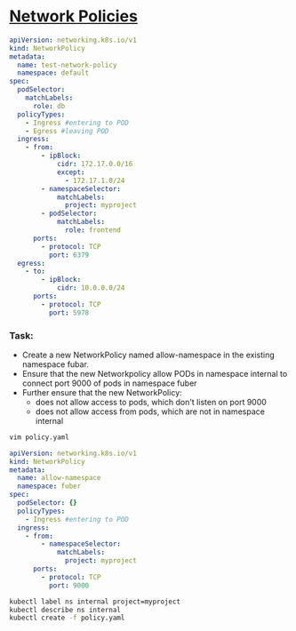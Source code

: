 # [Network Policies](https://kubernetes.io/docs/concepts/services-networking/network-policies/)

```yaml
apiVersion: networking.k8s.io/v1
kind: NetworkPolicy
metadata:
  name: test-network-policy
  namespace: default
spec:
  podSelector:
    matchLabels:
      role: db
  policyTypes:
    - Ingress #entering to POD
    - Egress #leaving POD
  ingress:
    - from:
        - ipBlock:
            cidr: 172.17.0.0/16
            except:
              - 172.17.1.0/24
        - namespaceSelector:
            matchLabels:
              project: myproject
        - podSelector:
            matchLabels:
              role: frontend
      ports:
        - protocol: TCP
          port: 6379
  egress:
    - to:
        - ipBlock:
            cidr: 10.0.0.0/24
      ports:
        - protocol: TCP
          port: 5978
```

### Task:

- Create a new NetworkPolicy named allow-namespace in the existing namespace fubar.</br>
- Ensure that the new Networkpolicy allow PODs in namespace internal to connect port 9000 of pods in namespace fuber
- Further ensure that the new NetworkPolicy:
  - does not allow access to pods, which don't listen on port 9000
  - does not allow access from pods, which are not in namespace internal

```sh
vim policy.yaml
```

```yaml
apiVersion: networking.k8s.io/v1
kind: NetworkPolicy
metadata:
  name: allow-namespace
  namespace: fuber
spec:
  podSelector: {}
  policyTypes:
    - Ingress #entering to POD
  ingress:
    - from:
        - namespaceSelector:
            matchLabels:
              project: myproject
      ports:
        - protocol: TCP
          port: 9000
```

```sh
kubectl label ns internal project=myproject
kubectl describe ns internal
kubectl create -f policy.yaml
```
